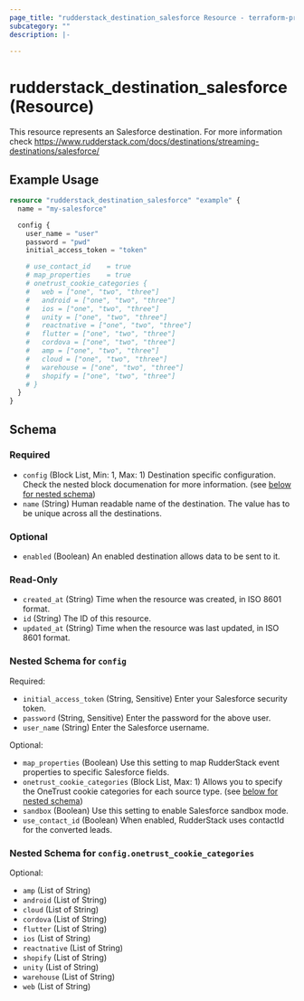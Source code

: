 ```yaml
---
page_title: "rudderstack_destination_salesforce Resource - terraform-provider-rudderstack"
subcategory: ""
description: |-
  
---
```


# rudderstack_destination_salesforce (Resource)

This resource represents an Salesforce destination. For more information check 
https://www.rudderstack.com/docs/destinations/streaming-destinations/salesforce/

## Example Usage

```terraform
resource "rudderstack_destination_salesforce" "example" {
  name = "my-salesforce"

  config {
    user_name = "user"
    password = "pwd"
    initial_access_token = "token"

    # use_contact_id    = true
    # map_properties    = true
    # onetrust_cookie_categories {
    #   web = ["one", "two", "three"]
    #   android = ["one", "two", "three"]
    #   ios = ["one", "two", "three"]
    #   unity = ["one", "two", "three"]
    #   reactnative = ["one", "two", "three"]
    #   flutter = ["one", "two", "three"]
    #   cordova = ["one", "two", "three"]
    #   amp = ["one", "two", "three"]
    #   cloud = ["one", "two", "three"]
    #   warehouse = ["one", "two", "three"]
    #   shopify = ["one", "two", "three"]
    # }
  }
}
```

<!-- schema generated by tfplugindocs -->
## Schema

### Required

- `config` (Block List, Min: 1, Max: 1) Destination specific configuration. Check the nested block documenation for more information. (see [below for nested schema](#nestedblock--config))
- `name` (String) Human readable name of the destination. The value has to be unique across all the destinations.

### Optional

- `enabled` (Boolean) An enabled destination allows data to be sent to it.

### Read-Only

- `created_at` (String) Time when the resource was created, in ISO 8601 format.
- `id` (String) The ID of this resource.
- `updated_at` (String) Time when the resource was last updated, in ISO 8601 format.

<a id="nestedblock--config"></a>
### Nested Schema for `config`

Required:

- `initial_access_token` (String, Sensitive) Enter your Salesforce security token.
- `password` (String, Sensitive) Enter the password for the above user.
- `user_name` (String) Enter the Salesforce username.

Optional:

- `map_properties` (Boolean) Use this setting to map RudderStack event properties to specific Salesforce fields.
- `onetrust_cookie_categories` (Block List, Max: 1) Allows you to specify the OneTrust cookie categories for each source type. (see [below for nested schema](#nestedblock--config--onetrust_cookie_categories))
- `sandbox` (Boolean) Use this setting to enable Salesforce sandbox mode.
- `use_contact_id` (Boolean) When enabled, RudderStack uses contactId for the converted leads.

<a id="nestedblock--config--onetrust_cookie_categories"></a>
### Nested Schema for `config.onetrust_cookie_categories`

Optional:

- `amp` (List of String)
- `android` (List of String)
- `cloud` (List of String)
- `cordova` (List of String)
- `flutter` (List of String)
- `ios` (List of String)
- `reactnative` (List of String)
- `shopify` (List of String)
- `unity` (List of String)
- `warehouse` (List of String)
- `web` (List of String)
